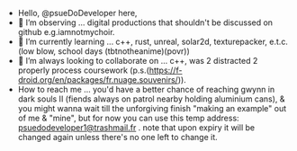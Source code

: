 - Hello, @psueDoDeveloper here,
- 👀 I’m observing ... digital productions that shouldn't be discussed on github e.g.iamnotmychoir.
- 🌱 I’m currently learning ... c++, rust, unreal, solar2d, texturepacker, e.t.c.(low blow, school days (tbtnotheanime)(povr))
- 💞️ I’m always looking to collaborate on ... c++, was 2 distracted 2 properly process coursework (p.s.(https://f-droid.org/en/packages/fr.nuage.souvenirs/)).
- How to reach me ... you'd have a better chance of reaching gwynn in dark souls II (fiends always on patrol nearby holding aluminium cans), & you might wanna wait till the unforgiving finish "making an example" out of me & "mine", but for now you can use this temp address: psuedodeveloper1@trashmail.fr . note that upon expiry it will be changed again unless there's no one left to change it.

<!---
psueDoDeveloper/psueDoDeveloper is a ✨ special ✨ repository because its `README.md` (this file) appears on your GitHub profile.
You can click the Preview link to take a look at your changes.
--->
